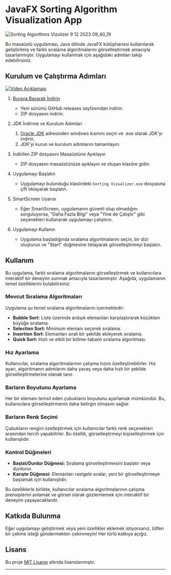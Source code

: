 # JavaFX Sorting Algorithm Visualization App
![Sorting Algorithms Vizulizer 9 12 2023 09_40_19](https://github.com/Soresta/JavaFX_Sorting_Algorithm_Visualization_App/assets/112137968/b5dd109d-1e88-4263-a74e-e5e2c9665786)


Bu masaüstü uygulaması, Java dilinde JavaFX kütüphanesi kullanılarak geliştirilmiş ve farklı sıralama algoritmalarını görselleştirmek amacıyla tasarlanmıştır. Uygulamayı kullanmak için aşağıdaki adımları takip edebilirsiniz.

## Kurulum ve Çalıştırma Adımları
[![Video Açıklaması](https://img.youtube.com/vi/fMriLx-Jq4s/0.jpg)](https://www.youtube.com/embed/fMriLx-Jq4s)

1. [Buraya Basarak İndirin](https://github.com/Soresta/JavaFX_Sorting_Algorithm_Visualization_App/releases/tag/v1.0.0)
   - Yeni sürümü GitHub releases sayfasından indirin.
   - ZIP dosyasını indirin.

2. JDK İndirme ve Kurulum Adımları
   1. [Oracle JDK](https://www.oracle.com/java/technologies/javase-downloads.html) adresinden windows kısmını seçin ve .exe olarak JDK'yı indirin.
   2. JDK'yi kurun ve kurulum adımlarını tamamlayın.

3. İndirilen ZIP dosyasını Masaüstüne Ayıklayın
   - ZIP dosyasını masaüstünüze ayıklayın ve oluşan klasöre gidin.

4. Uygulamayı Başlatın
   - Uygulamayı bulunduğu klasördeki `Sorting Vizualizer.exe` dosyasına çift tıklayarak başlatın.

5. SmartScreen Uyarısı
   - Eğer SmartScreen, uygulamanın güvenli olup olmadığını sorguluyorsa, "Daha Fazla Bilgi" veya "Yine de Çalıştır" gibi seçenekleri kullanarak uygulamayı çalıştırın.

6. Uygulamayı Kullanın
   - Uygulama başladığında sıralama algoritmalarını seçin, bir dizi oluşturun ve "Start" düğmesine tıklayarak görselleştirmeyi başlatın.

## Kullanım

Bu uygulama, farklı sıralama algoritmalarını görselleştirmek ve kullanıcılara interaktif bir deneyim sunmak amacıyla tasarlanmıştır. Aşağıda, uygulamanın temel özelliklerini bulabilirsiniz:

### Mevcut Sıralama Algoritmaları

Uygulama şu temel sıralama algoritmalarını içermektedir:

- **Bubble Sort:** Liste üzerinde ardışık elemanları karşılaştırarak küçükten büyüğe sıralama.
- **Selection Sort:** Minimum elemanı seçerek sıralama.
- **Insertion Sort:** Elemanları sıralı bir şekilde ekleyerek sıralama.
- **Quick Sort:** Hızlı ve etkili bir bölme-tabanlı sıralama algoritması.

### Hız Ayarlama

Kullanıcılar, sıralama algoritmalarının çalışma hızını özelleştirebilirler. Hız ayarı, algoritmanın adımlarını daha yavaş veya daha hızlı bir şekilde görselleştirmelerine olanak tanır.

### Barların Boyutunu Ayarlama

Her bir elemanı temsil eden çubukların boyutunu ayarlamak mümkündür. Bu, kullanıcılara görselleştirmenin daha belirgin olmasını sağlar.

### Barların Renk Seçimi

Çubukların rengini özelleştirmek için kullanıcılar farklı renk seçenekleri arasından tercih yapabilirler. Bu özellik, görselleştirmeyi kişiselleştirmek için kullanışlıdır.

### Kontrol Düğmeleri

- **Başlat/Durdur Düğmesi:** Sıralama görselleştirmesini başlatır veya durdurur.
- **Karıştır Düğmesi:** Elemanları rastgele sıralar, yeni bir görselleştirmeye başlamak için kullanışlıdır.

Bu özelliklerle birlikte, kullanıcılar sıralama algoritmalarının çalışma prensiplerini anlamak ve görsel olarak gözlemlemek için interaktif bir deneyim yaşayacaklardır.


## Katkıda Bulunma

Eğer uygulamayı geliştirmek veya yeni özellikler eklemek istiyorsanız, lütfen bir çekme isteği göndermekten çekinmeyin! Her türlü katkıya açığız.

## Lisans

Bu proje [MIT Lisansı](LICENSE) altında lisanslanmıştır.

---

